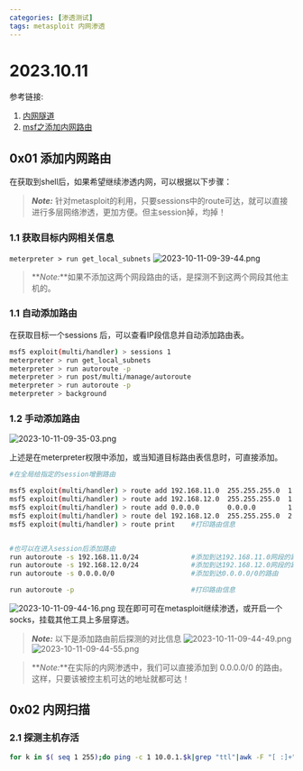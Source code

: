 ```yaml
---
categories: [渗透测试]
tags: metasploit 内网渗透
---
```

# 2023.10.11
参考链接:
1. [内网隧道](https://www.cnblogs.com/0x7e/p/14369551.html)
2. [msf之添加内网路由](https://www.cnblogs.com/0x7e/p/14378746.html)

## 0x01 添加内网路由
在获取到shell后，如果希望继续渗透内网，可以根据以下步骤：

> **_Note:_** 针对metasploit的利用，只要sessions中的route可达，就可以直接进行多层网络渗透，更加方便。但主session掉，均掉！

### 1.1 获取目标内网相关信息
`meterpreter > run get_local_subnets`
![2023-10-11-09-39-44.png](https://s2.loli.net/2023/10/12/HZrycBtAqeXG3Lm.png)
> **_Note:_**如果不添加这两个网段路由的话，是探测不到这两个网段其他主机的。

### 1.1 自动添加路由
在获取目标一个sessions 后，可以查看IP段信息并自动添加路由表。

```bash
msf5 exploit(multi/handler) > sessions 1
meterpreter > run get_local_subnets
meterpreter > run autoroute -p
meterpreter > run post/multi/manage/autoroute
meterpreter > run autoroute -p
meterpreter > background
```
### 1.2 手动添加路由
![2023-10-11-09-35-03.png](https://s2.loli.net/2023/10/12/PBAC8cTSuRjNL3W.png)

上述是在meterpreter权限中添加，或当知道目标路由表信息时，可直接添加。
```bash
#在全局给指定的session增删路由

msf5 exploit(multi/handler) > route add 192.168.11.0  255.255.255.0  1     #在session1中添加到达192.168.11.0网段的路由
msf5 exploit(multi/handler) > route add 192.168.12.0  255.255.255.0  1     #在session1中添加到达192.168.12.0网段的路由
msf5 exploit(multi/handler) > route add 0.0.0.0       0.0.0.0        1     #在session1中添加到达0.0.0.0/24网段的路由
msf5 exploit(multi/handler) > route del 192.168.12.0  255.255.255.0  2     #在session2中删除到达192.168.12.0网段的路由
msf5 exploit(multi/handler) > route print    #打印路由信息


#也可以在进入session后添加路由
run autoroute -s 192.168.11.0/24             #添加到达192.168.11.0网段的路由
run autoroute -s 192.168.12.0/24             #添加到达192.168.12.0网段的路由
run autoroute -s 0.0.0.0/0                   #添加到达0.0.0.0/0的路由

run autoroute -p                             #打印路由信息
```
![2023-10-11-09-44-16.png](https://s2.loli.net/2023/10/12/7iea1vmNQGr52Tk.png)
现在即可可在metasploit继续渗透，或开启一个socks，挂载其他工具上多层穿透。

> **_Note:_** 以下是添加路由前后探测的对比信息
> ![2023-10-11-09-44-49.png](https://s2.loli.net/2023/10/12/5SQ62WqEgbP9puT.png)
> ![2023-10-11-09-44-55.png](https://s2.loli.net/2023/10/12/AsSFwcM9XDPriTE.png)

> **_Note:_**在实际的内网渗透中，我们可以直接添加到 0.0.0.0/0 的路由。这样，只要该被控主机可达的地址就都可达！
## 0x02 内网扫描
### 2.1 探测主机存活
```bash
for k in $( seq 1 255);do ping -c 1 10.0.1.$k|grep "ttl"|awk -F "[ :]+" '{print $4}'; done

```